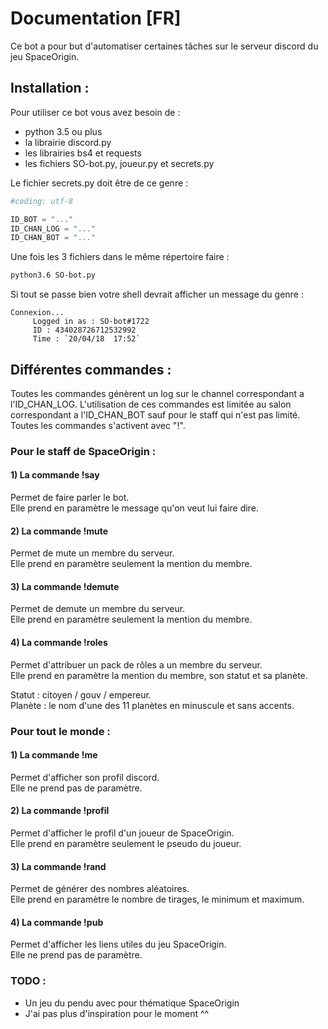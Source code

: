 # Documentation [FR]

Ce bot a pour but d'automatiser certaines tâches sur le serveur discord du jeu SpaceOrigin.


## Installation :

Pour utiliser ce bot vous avez besoin de :
* python 3.5 ou plus
* la librairie discord.py
* les librairies bs4 et requests
* les fichiers SO-bot.py, joueur.py et secrets.py

Le fichier secrets.py doit être de ce genre :  
```python
#coding: utf-8

ID_BOT = "..."
ID_CHAN_LOG = "..."
ID_CHAN_BOT = "..."
``` 

Une fois les 3 fichiers dans le même répertoire faire :  
```sh
python3.6 SO-bot.py
```

Si tout se passe bien votre shell devrait afficher un message du genre :  
```
Connexion...
     Logged in as : SO-bot#1722
     ID : 434028726712532992
     Time : `20/04/18  17:52`
```

## Différentes commandes :

Toutes les commandes génèrent un log sur le channel correspondant a l'ID_CHAN_LOG. L'utilisation de ces commandes est limitée au salon correspondant a l'ID_CHAN_BOT sauf pour le staff qui n'est pas limité. Toutes les commandes s'activent avec "!".

### Pour le staff de SpaceOrigin :

#### 1) La commande !say

Permet de faire parler le bot.  
Elle prend en paramètre le message qu'on veut lui faire dire.

#### 2) La commande !mute 

Permet de mute un membre du serveur.  
Elle prend en paramètre seulement la mention du membre.

#### 3) La commande !demute

Permet de demute un membre du serveur.  
Elle prend en paramètre seulement la mention du membre.

#### 4) La commande !roles 

Permet d'attribuer un pack de rôles a un membre du serveur.  
Elle prend en paramètre la mention du membre, son statut et sa planète.

Statut : citoyen / gouv / empereur.  
Planète : le nom d'une des 11 planètes en minuscule et sans accents.

### Pour tout le monde : 

#### 1) La commande !me

Permet d'afficher son profil discord.  
Elle ne prend pas de paramètre.

#### 2) La commande !profil 

Permet d'afficher le profil d'un joueur de SpaceOrigin.  
Elle prend en paramètre seulement le pseudo du joueur.

#### 3) La commande !rand

Permet de générer des nombres aléatoires.  
Elle prend en paramètre le nombre de tirages, le minimum et maximum.

#### 4) La commande !pub  

Permet d'afficher les liens utiles du jeu SpaceOrigin.  
Elle ne prend pas de paramètre.

### TODO :

* Un jeu du pendu avec pour thématique SpaceOrigin
* J'ai pas plus d'inspiration pour le moment ^^



